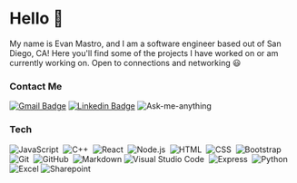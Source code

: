 

# Hello 👋
My name is Evan Mastro, and I am a software engineer based out of San Diego, CA! Here you'll find some of the projects I have worked on or am currently working on. Open to connections and networking 😃 

### Contact Me
[![Gmail Badge](https://img.shields.io/badge/-mastroevan@gmail.com-c14438?style=flat-square&logo=Gmail&logoColor=white&link=mailto:mastroevan@gmail.com)](mailto:mastroevan@gmail.com)
 [![Linkedin Badge](https://img.shields.io/badge/-mastroevan-blue?style=flat-square&logo=Linkedin&logoColor=white&link=https://www.linkedin.com/in/mastroevan/)](https://www.linkedin.com/in/mastroevan/)
![Ask-me-anything](https://img.shields.io/badge/Ask%20me-anything-1abc9c.svg)
### Tech
![JavaScript](https://img.shields.io/badge/-JavaScript-333333?style=flat&logo=javascript)&nbsp;
![C++](https://img.shields.io/badge/-C++-333333?style=flat&logo=C%2B%2B&logoColor=00599C)&nbsp;
![React](https://img.shields.io/badge/-React-333333?style=flat&logo=react)&nbsp;
![Node.js](https://img.shields.io/badge/-Node.js-333333?style=flat&logo=node.js)&nbsp;
![HTML](https://img.shields.io/badge/-HTML-333333?style=flat&logo=HTML5)&nbsp;
![CSS](https://img.shields.io/badge/-CSS-333333?style=flat&logo=CSS3&logoColor=1572B6)&nbsp;
![Bootstrap](https://img.shields.io/badge/-Bootstrap-333333?style=flat&logo=bootstrap&logoColor=563D7C)
![Git](https://img.shields.io/badge/-Git-333333?style=flat&logo=git)&nbsp;
![GitHub](https://img.shields.io/badge/-GitHub-333333?style=flat&logo=github)&nbsp;
![Markdown](https://img.shields.io/badge/-Markdown-333333?style=flat&logo=markdown)
![Visual Studio Code](https://img.shields.io/badge/-Visual%20Studio%20Code-333333?style=flat&logo=visual-studio-code&logoColor=007ACC)&nbsp;
![Express](https://img.shields.io/badge/Express.js-333333?style=flat&logo=express)&nbsp;
![Python](https://img.shields.io/badge/Python-3776AB?style=flat&logo=python)&nbsp;
![Excel](https://img.shields.io/badge/Microsoft_Excel-217346?style=flat&logo=excel)
![Sharepoint](https://img.shields.io/badge/Microsoft_SharePoint-0078D4?style=flat&logo=sharepoint)
